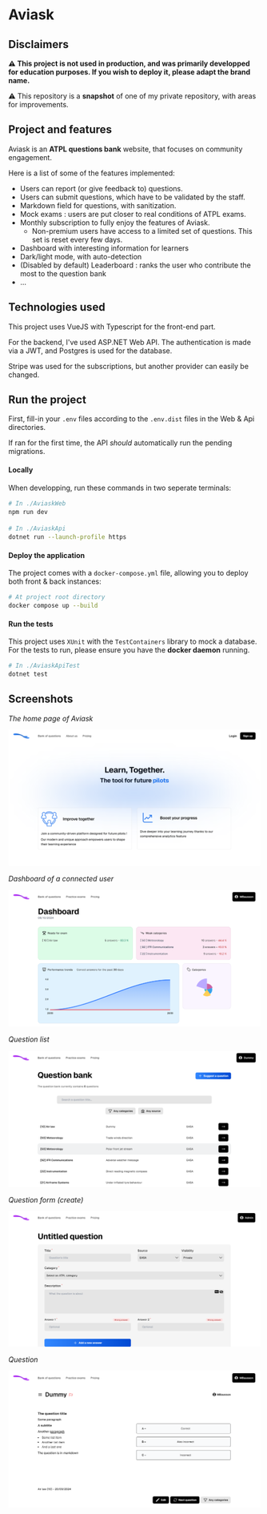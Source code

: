 # Aviask

## Disclaimers

**⚠️ This project is not used in production, and was primarily developped for education purposes. If you wish to deploy it, please adapt the brand name.**

⚠️ This repository is a **snapshot** of one of my private repository, with areas for improvements.

## Project and features

Aviask is an **ATPL questions bank** website, that focuses on community engagement.

Here is a list of some of the features implemented:

- Users can report (or give feedback to) questions.
- Users can submit questions, which have to be validated by the staff.
- Markdown field for questions, with sanitization.
- Mock exams : users are put closer to real conditions of ATPL exams.
- Monthly subscription to fully enjoy the features of Aviask.
  - Non-premium users have access to a limited set of questions. This set is reset every few days.
- Dashboard with interesting information for learners
- Dark/light mode, with auto-detection
- (Disabled by default) Leaderboard : ranks the user who contribute the most to the question bank
- ...

## Technologies used

This project uses VueJS with Typescript for the front-end part.

For the backend, I've used ASP.NET Web API. The authentication is made via a JWT, and Postgres is used for the database.

Stripe was used for the subscriptions, but another provider can easily be changed.

## Run the project

First, fill-in your `.env` files according to the `.env.dist` files in the Web & Api directories.

If ran for the first time, the API *should* automatically run the pending migrations.

#### Locally

When developping, run these commands in two seperate terminals:

```bash
# In ./AviaskWeb
npm run dev

# In ./AviaskApi
dotnet run --launch-profile https
```

#### Deploy the application

The project comes with a `docker-compose.yml` file, allowing you to deploy both front & back instances:

```bash
# At project root directory
docker compose up --build
```

#### Run the tests

This project uses `XUnit` with the `TestContainers` library to mock a database. For the tests to run, please ensure you have the **docker daemon** running.

```bash
# In ./AviaskApiTest
dotnet test
```

## Screenshots

_The home page of Aviask_

![Home page](image/README/home.png)

_Dashboard of a connected user_

![Dashboard exemple](image/README/dashboard.png)

*Question list*

![Question list](image/README/question_list.png)

_Question form (create)_

![Question form](image/README/question_form.png)

_Question_

![Question](image/README/question.png)
